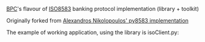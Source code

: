 [BPC](http://bpcbt.com)'s flavour of [ISO8583](https://en.wikipedia.org/wiki/ISO_8583) banking protocol implementation (library + toolkit)

Originally forked from [Alexandros Nikolopoulos' py8583 implementation](https://github.com/alxnik/py8583)

The example of working application, using the library is isoClient.py:
```

```


